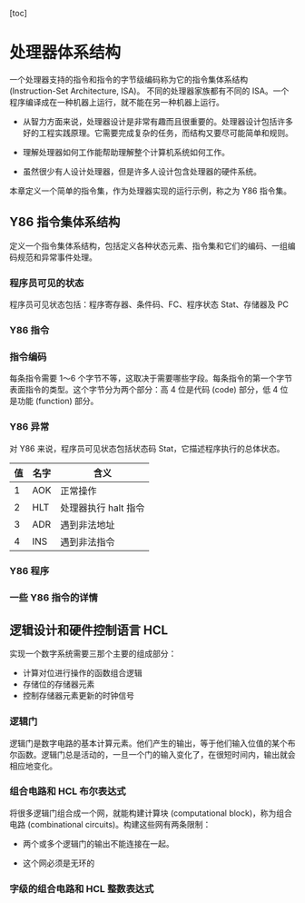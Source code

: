 [toc]

# 处理器体系结构

一个处理器支持的指令和指令的字节级编码称为它的指令集体系结构 (Instruction-Set Architecture, ISA)。 不同的处理器家族都有不同的 ISA。一个程序编译成在一种机器上运行，就不能在另一种机器上运行。

- 从智力方面来说，处理器设计是非常有趣而且很重要的。处理器设计包括许多好的工程实践原理。它需要完成复杂的任务，而结构又要尽可能简单和规则。

- 理解处理器如何工作能帮助理解整个计算机系统如何工作。

- 虽然很少有人设计处理器，但是许多人设计包含处理器的硬件系统。

本章定义一个简单的指令集，作为处理器实现的运行示例，称之为 Y86 指令集。


## Y86 指令集体系结构

定义一个指令集体系结构，包括定义各种状态元素、指令集和它们的编码、一组编码规范和异常事件处理。


### 程序员可见的状态

程序员可见状态包括：程序寄存器、条件码、FC、程序状态 Stat、存储器及 PC


### Y86 指令



### 指令编码

每条指令需要 1～6 个字节不等，这取决于需要哪些字段。每条指令的第一个字节表面指令的类型。这个字节分为两个部分：高 4 位是代码 (code) 部分，低 4 位是功能 (function) 部分。


### Y86 异常

对 Y86 来说，程序员可见状态包括状态码 Stat，它描述程序执行的总体状态。

值 | 名字 | 含义
|---|---|---|
1 | AOK | 正常操作
2 | HLT | 处理器执行 halt 指令
3 | ADR | 遇到非法地址
4 | INS | 遇到非法指令


### Y86 程序


### 一些 Y86 指令的详情




## 逻辑设计和硬件控制语言 HCL

实现一个数字系统需要三那个主要的组成部分：
- 计算对位进行操作的函数组合逻辑
- 存储位的存储器元素
- 控制存储器元素更新的时钟信号


### 逻辑门

逻辑门是数字电路的基本计算元素。他们产生的输出，等于他们输入位值的某个布尔函数。逻辑门总是活动的，一旦一个门的输入变化了，在很短时间内，输出就会相应地变化。


### 组合电路和 HCL 布尔表达式

将很多逻辑门组合成一个网，就能构建计算块 (computational block)，称为组合电路 (combinational circuits)。构建这些网有两条限制：

- 两个或多个逻辑门的输出不能连接在一起。

- 这个网必须是无环的


### 字级的组合电路和 HCL 整数表达式



